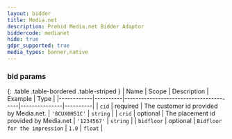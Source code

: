 ```yaml
---
layout: bidder
title: Media.net
description: Prebid Media.net Bidder Adaptor
biddercode: medianet
hide: true
gdpr_supported: true
media_types: banner,native
---
```


### bid params

{: .table .table-bordered .table-striped }
| Name       | Scope    | Description                            | Example       | Type     |
|------------|----------|----------------------------------------|---------------|----------|
| `cid`      | required | The customer id provided by Media.net. | `'8CUX0H51C'` | `string` |
| `crid`     | optional | The placement id provided by Media.net | `'1234567'`   | `string` |
| `bidfloor` | optional | `Bidfloor for the impression`          | `1.0`         | `float`  |
